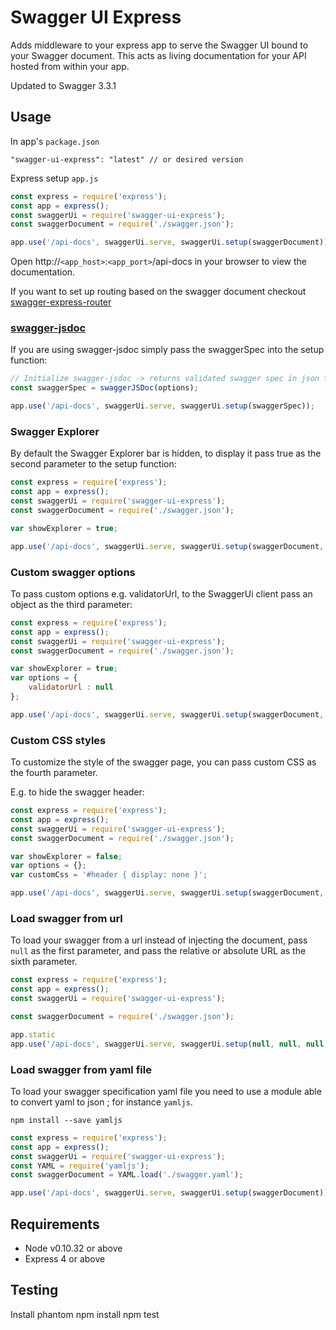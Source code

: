 # Swagger UI Express

Adds middleware to your express app to serve the Swagger UI bound to your Swagger document. This acts as living documentation for your API hosted from within your app.

Updated to Swagger 3.3.1

## Usage

In app's `package.json`

    "swagger-ui-express": "latest" // or desired version

Express setup `app.js`
```javascript
const express = require('express');
const app = express();
const swaggerUi = require('swagger-ui-express');
const swaggerDocument = require('./swagger.json');

app.use('/api-docs', swaggerUi.serve, swaggerUi.setup(swaggerDocument));
```

Open http://`<app_host>`:`<app_port>`/api-docs in your browser to view the documentation.

If you want to set up routing based on the swagger document checkout [swagger-express-router](https://www.npmjs.com/package/swagger-express-router)

### [swagger-jsdoc](https://www.npmjs.com/package/swagger-jsdoc)

If you are using swagger-jsdoc simply pass the swaggerSpec into the setup function:

```javascript
// Initialize swagger-jsdoc -> returns validated swagger spec in json format
const swaggerSpec = swaggerJSDoc(options);

app.use('/api-docs', swaggerUi.serve, swaggerUi.setup(swaggerSpec));
```

### Swagger Explorer

By default the Swagger Explorer bar is hidden, to display it pass true as the second parameter to the setup function:

```javascript
const express = require('express');
const app = express();
const swaggerUi = require('swagger-ui-express');
const swaggerDocument = require('./swagger.json');

var showExplorer = true;

app.use('/api-docs', swaggerUi.serve, swaggerUi.setup(swaggerDocument, showExplorer));
```

### Custom swagger options

To pass custom options e.g. validatorUrl, to the SwaggerUi client pass an object as the third parameter:

```javascript
const express = require('express');
const app = express();
const swaggerUi = require('swagger-ui-express');
const swaggerDocument = require('./swagger.json');

var showExplorer = true;
var options = {
	validatorUrl : null
};

app.use('/api-docs', swaggerUi.serve, swaggerUi.setup(swaggerDocument, showExplorer, options));
```

### Custom CSS styles

To customize the style of the swagger page, you can pass custom CSS as the fourth parameter.

E.g. to hide the swagger header:

```javascript
const express = require('express');
const app = express();
const swaggerUi = require('swagger-ui-express');
const swaggerDocument = require('./swagger.json');

var showExplorer = false;
var options = {};
var customCss = '#header { display: none }';

app.use('/api-docs', swaggerUi.serve, swaggerUi.setup(swaggerDocument, showExplorer, options, customCss));
```

### Load swagger from url

To load your swagger from a url instead of injecting the document, pass `null` as the first parameter, and pass the relative or absolute URL as the sixth parameter.

```javascript
const express = require('express');
const app = express();
const swaggerUi = require('swagger-ui-express');

const swaggerDocument = require('./swagger.json');

app.static
app.use('/api-docs', swaggerUi.serve, swaggerUi.setup(null, null, null, null, null, 'http://petstore.swagger.io/v2/swagger.json'));
```

### Load swagger from yaml file

To load your swagger specification yaml file you need to use a module able to convert yaml to json ; for instance `yamljs`.

    npm install --save yamljs

```javascript
const express = require('express');
const app = express();
const swaggerUi = require('swagger-ui-express');
const YAML = require('yamljs');
const swaggerDocument = YAML.load('./swagger.yaml');

app.use('/api-docs', swaggerUi.serve, swaggerUi.setup(swaggerDocument));
```


## Requirements

* Node v0.10.32 or above
* Express 4 or above

## Testing

Install phantom
npm install
npm test
